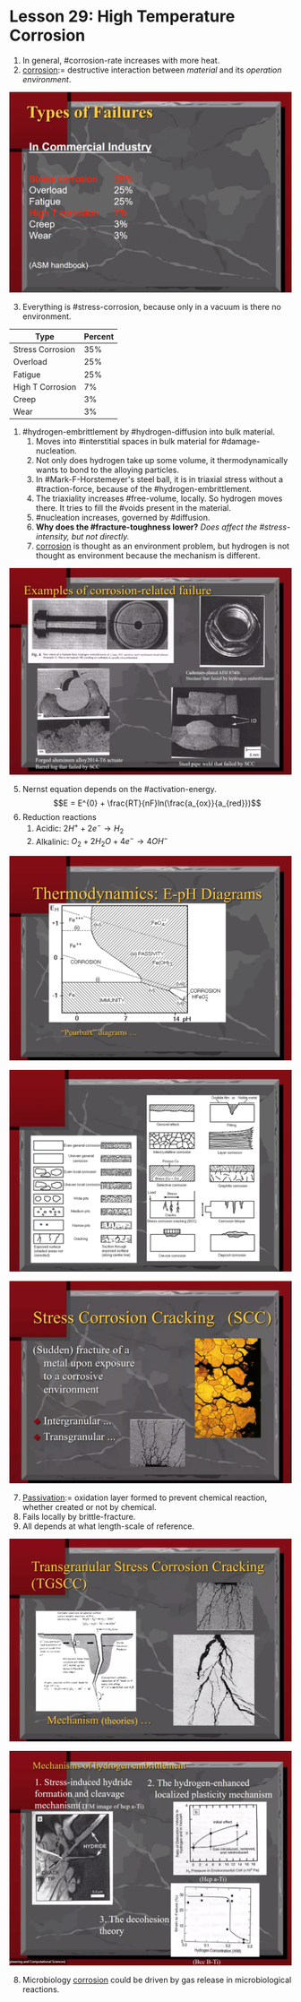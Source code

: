 # Lesson 29: High Temperature Corrosion

1. In general, #corrosion-rate increases with more heat.
2. [corrosion](corrosion.md):= destructive interaction between _material_ and its _operation environment_.

![](../../../attachments/engr-743-001-damage-and-fracture/./types_of_corrosion_failure_210423_124548_EST.png)

3. Everything is #stress-corrosion, because only in a vacuum is there no environment.

Type | Percent
-|-
Stress Corrosion | 35%
Overload | 25%
Fatigue | 25%
High T Corrosion | 7%
Creep | 3%
Wear | 3%

1. #hydrogen-embrittlement by #hydrogen-diffusion into bulk material.
   1. Moves into #interstitial spaces in bulk material for #damage-nucleation.
   2. Not only does hydrogen take up some volume, it thermodynamically wants to bond to the alloying particles.
   3. In #Mark-F-Horstemeyer's steel ball, it is in triaxial stress without a #traction-force, because of the #hydrogen-embrittlement.
   4. The triaxiality increases #free-volume, locally. So hydrogen moves there. It tries to fill the #voids present in the material.
   5. #nucleation increases, governed by #diffusion.
   6. **Why does the #fracture-toughness lower?** _Does affect the #stress-intensity, but not directly._
   7. [corrosion](corrosion.md) is thought as an environment problem, but hydrogen is not thought as environment because the mechanism is different.

![](../../../attachments/engr-743-001-damage-and-fracture/./corrosion_failure_examples_210423_124845_EST.png)

5. Nernst equation depends on the #activation-energy. $$E = E^{0} + \frac{RT}{nF}ln(\frac{a_{ox}}{a_{red}})$$
6. Reduction reactions
   1. Acidic: $2H^{+} + 2e^{-} \rightarrow H_{2}$
   2. Alkalinic: $O_{2} + 2H_{2}O + 4e^{-} \rightarrow 4OH^{-}$

![](../../../attachments/engr-743-001-damage-and-fracture/./pourbaix_diagram_210423_132312_EST.png)

![](../../../attachments/engr-743-001-damage-and-fracture/./corrosion_failure_microstructures_210423_132554_EST.png)

![](../../../attachments/engr-743-001-damage-and-fracture/./stress_corrosion_identifier_210423_133155_EST.png)

7. [Passivation](passivation.md):= oxidation layer formed to prevent chemical reaction, whether created or not by chemical.
1. Fails locally by brittle-fracture.
2. All depends at what length-scale of reference.

![](../../../attachments/engr-743-001-damage-and-fracture/./stress_corrosion_identifier_continued_210423_133343_EST.png)

![](../../../attachments/engr-743-001-damage-and-fracture/./hydrogen_embirttlement_drove_meam_210423_133739_EST.png)

8. Microbiology [corrosion](../engr-839-001-mechanical-metallurgy/corrosion.md) could be driven by gas release in microbiological reactions.